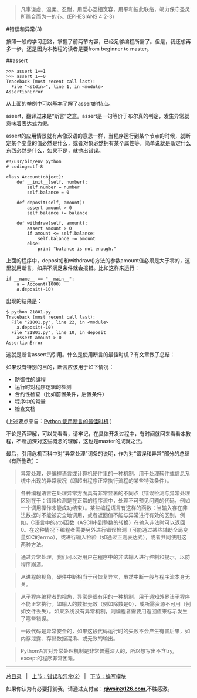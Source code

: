 >凡事谦虚、温柔、忍耐，用爱心互相宽容，用平和彼此联络，竭力保守圣灵所赐合而为一的心。(EPHESIANS 4:2-3)

#错误和异常(3)

按照一般的学习思路，掌握了前两节内容，已经足够编程所需了。但是，我还想再多一步，还是因为本教程的读者是要from beginner to master。

##assert

    >>> assert 1==1
    >>> assert 1==0
    Traceback (most recent call last):
      File "<stdin>", line 1, in <module>
    AssertionError

从上面的举例中可以基本了解了assert的特点。

assert，翻译过来是“断言”之意。assert是一句等价于布尔真的判定，发生异常就意味着表达式为假。

assert的应用情景就有点像汉语的意思一样，当程序运行到某个节点的时候，就断定某个变量的值必然是什么，或者对象必然拥有某个属性等，简单说就是断定什么东西必然是什么，如果不是，就抛出错误。

    #!/usr/bin/env python
    # coding=utf-8

    class Account(object):
        def __init__(self, number):
            self.number = number
            self.balance = 0

        def deposit(self, amount):
            assert amount > 0
            self.balance += balance

        def withdraw(self, amount):
            assert amount > 0
            if amount <= self.balance:
                self.balance -= amount
            else:
                print "balance is not enough."

上面的程序中，deposit()和withdraw()方法的参数amount值必须是大于零的，这里就用断言，如果不满足条件就会报错。比如这样来运行：

    if __name__ == "__main__":
        a = Account(1000)
        a.deposit(-10)

出现的结果是：

    $ python 21801.py
    Traceback (most recent call last):
      File "21801.py", line 22, in <module>
        a.deposit(-10)
      File "21801.py", line 10, in deposit
        assert amount > 0
    AssertionError

这就是断言assert的引用。什么是使用断言的最佳时机？有文章做了总结：

如果没有特别的目的，断言应该用于如下情况：

- 防御性的编程
- 运行时对程序逻辑的检测
- 合约性检查（比如前置条件，后置条件）
- 程序中的常量
- 检查文档

(上述要点来自：[Python 使用断言的最佳时机](http://www.oschina.net/translate/when-to-use-assert) )

不论是否理解，可以先看看，请牢记，在具体开发过程中，有时间就回来看看本教程，不断加深对这些概念的理解，这也是master的成就之法。

最后，引用危机百科中对“异常处理”词条的说明，作为对“错误和异常”部分的总结（有所删改）：

>异常处理，是编程语言或计算机硬件里的一种机制，用于处理软件或信息系统中出现的异常状况（即超出程序正常执行流程的某些特殊条件）。

>各种编程语言在处理异常方面具有非常显著的不同点（错误检测与异常处理区别在于：错误检测是在正常的程序流中，处理不可预见问题的代码，例如一个调用操作未能成功结束）。某些编程语言有这样的函数：当输入存在非法数据时不能被安全地调用，或者返回值不能与异常进行有效的区别。例如，C语言中的atoi函数（ASCII串到整数的转换）在输入非法时可以返回0。在这种情况下编程者需要另外进行错误检测（可能通过某些辅助全局变量如C的errno），或进行输入检验（如通过正则表达式），或者共同使用这两种方法。

>通过异常处理，我们可以对用户在程序中的非法输入进行控制和提示，以防程序崩溃。

>从进程的视角，硬件中断相当于可恢复异常，虽然中断一般与程序流本身无关。

>从子程序编程者的视角，异常是很有用的一种机制，用于通知外界该子程序不能正常执行。如输入的数据无效（例如除数是0），或所需资源不可用（例如文件丢失）。如果系统没有异常机制，则编程者需要用返回值来标示发生了哪些错误。

>一段代码是异常安全的，如果这段代码运行时的失败不会产生有害后果，如内存泄露、存储数据混淆、或无效的输出。

>Python语言对异常处理机制是非常普遍深入的，所以想写出不含try, except的程序非常困难。

------

[总目录](./index.md)&nbsp;&nbsp;&nbsp;|&nbsp;&nbsp;&nbsp;[上节：错误和异常(2)](./217.md)&nbsp;&nbsp;&nbsp;|&nbsp;&nbsp;&nbsp;[下节：编写模块](./219.md)

如果你认为有必要打赏我，请通过支付宝：**qiwsir@126.com**,不胜感激。